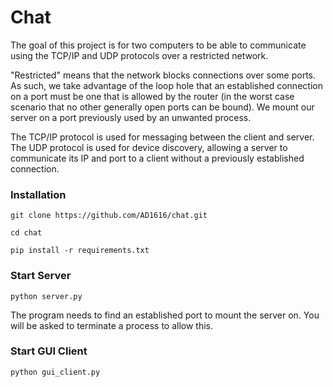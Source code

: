 # Chat

The goal of this project is for two computers to be able to communicate using the TCP/IP and UDP protocols over a restricted network.

"Restricted" means that the network blocks connections over some ports. As such, we take advantage of the loop hole that an established connection on a port must be one that is allowed by the router (in the worst case scenario that no other generally open ports can be bound). We mount our server on a port previously used by an unwanted process.

The TCP/IP protocol is used for messaging between the client and server. The UDP protocol is used for device discovery, allowing a server to communicate its IP and port to a client without a previously established connection.

### Installation
```shell
git clone https://github.com/AD1616/chat.git
```

```shell
cd chat
```

```shell
pip install -r requirements.txt
```
### Start Server

```shell
python server.py
```
The program needs to find an established port to mount the server on. You will be asked to terminate a process to allow this.

### Start GUI Client

```shell
python gui_client.py
```
